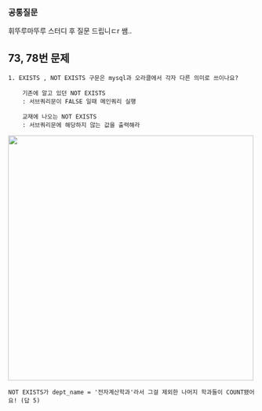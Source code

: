### 공통질문 

휘뚜루마뚜루 스터디 후 질문 드립니ㄷr 쌤..

## 73, 78번 문제
``` 
1. EXISTS , NOT EXISTS 구문은 mysql과 오라클에서 각자 다른 의미로 쓰이나요?

    기존에 알고 있던 NOT EXISTS 
    : 서브쿼리문이 FALSE 일때 메인쿼리 실행

    교재에 나오는 NOT EXISTS
    : 서브쿼리문에 해당하지 않는 값을 출력해라

```
 <img src="https://user-images.githubusercontent.com/96815399/155536990-a21d4358-2afb-440d-9af4-ccadd50d2d1c.png"  width="500" height="500">

    NOT EXISTS가 dept_name = '전자계산학과'라서 그걸 제외한 나머지 학과들이 COUNT됐어요! (답 5)  

